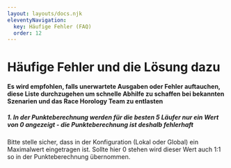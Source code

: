 ```yaml
---
layout: layouts/docs.njk
eleventyNavigation:
  key: Häufige Fehler (FAQ)
  order: 12
---
```


# Häufige Fehler und die Lösung dazu

**Es wird empfohlen, falls unerwartete Ausgaben oder Fehler auftauchen, diese Liste durchzugehen um schnelle Abhilfe zu schaffen bei bekannten Szenarien und das Race Horology Team zu entlasten**

##### 1. In der Punkteberechnung werden für die besten 5 Läufer nur ein Wert von 0 angezeigt - die Punkteberechnung ist deshalb fehlerhaft

Bitte stelle sicher, dass in der Konfiguration (Lokal oder Global) ein Maximalwert eingetragen ist. Sollte hier 0 stehen wird dieser Wert auch 1:1 so in der Punkteberechnung übernommen.